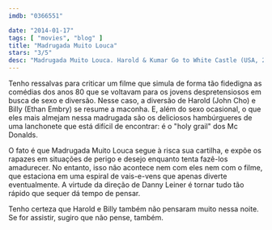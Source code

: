 ```yaml
---
imdb: "0366551"

date: "2014-01-17"
tags: [ "movies", "blog" ]
title: "Madrugada Muito Louca"
stars: "3/5"
desc: "Madrugada Muito Louca. Harold & Kumar Go to White Castle (USA, 2004). Dirigido por Danny Leiner. Escrito por Jon Hurwitz, Hayden Schlossberg. Com John Cho, Ethan Embry, Rob Tinkler, Fred Willard, Kal Penn, Steve Braun, Dan Bochart, Paula Garcés, Mike Sheer."
---
```

Tenho ressalvas para criticar um filme que simula de forma tão fidedigna as comédias dos anos 80 que se voltavam para os jovens despretensiosos em busca de sexo e diversão. Nesse caso, a diversão de Harold (John Cho) e Billy (Ethan Embry) se resume a maconha. E, além do sexo ocasional, o que eles mais almejam nessa madrugada são os deliciosos hambúrgueres de uma lanchonete que está difícil de encontrar: é o "holy grail" dos Mc Donalds.

O fato é que Madrugada Muito Louca segue à risca sua cartilha, e expõe os rapazes em situações de perigo e desejo enquanto tenta fazê-los amadurecer. No entanto, isso não acontece nem com eles nem com o filme, que estaciona em uma espiral de vais-e-vens que apenas diverte eventualmente. A virtude da direção de Danny Leiner é tornar tudo tão rápido que sequer dá tempo de pensar.

Tenho certeza que Harold e Billy também não pensaram muito nessa noite. Se for assistir, sugiro que não pense, também.
